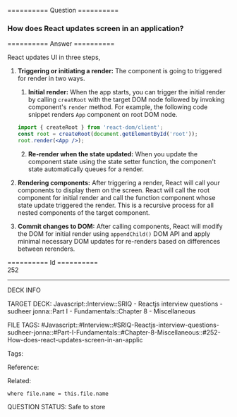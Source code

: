 ========== Question ==========  

### How does React updates screen in an application?  

========== Answer ==========  

React updates UI in three steps,

1.  **Triggering or initiating a render:** The component is going to triggered for render in two ways.

    1. **Initial render:** When the app starts, you can trigger the initial render by calling `creatRoot` with the target DOM node followed by invoking component's `render` method. For example, the following code snippet renders `App` component on root DOM node.

    ```jsx
    import { createRoot } from 'react-dom/client';
    const root = createRoot(document.getElementById('root'));
    root.render(<App />);
    ```

    2. **Re-render when the state updated:** When you update the component state using the state setter function, the componen't state automatically queues for a render.

2.  **Rendering components:** After triggering a render, React will call your components to display them on the screen. React will call the root component for initial render and call the function component whose state update triggered the render. This is a recursive process for all nested components of the target component.

3.  **Commit changes to DOM:** After calling components, React will modify the DOM for initial render using `appendChild()` DOM API and apply minimal necessary DOM updates for re-renders based on differences between rerenders.

========== Id ==========  
252

---

DECK INFO

TARGET DECK: Javascript::Interview::SRIQ - Reactjs interview questions - sudheer jonna::Part I - Fundamentals::Chapter 8 - Miscellaneous

FILE TAGS: #Javascript::#Interview::#SRIQ-Reactjs-interview-questions-sudheer-jonna::#Part-I-Fundamentals::#Chapter-8-Miscellaneous::#252-How-does-react-updates-screen-in-an-applic

Tags:

Reference:

Related:

```dataview
where file.name = this.file.name
```

QUESTION STATUS: Safe to store
